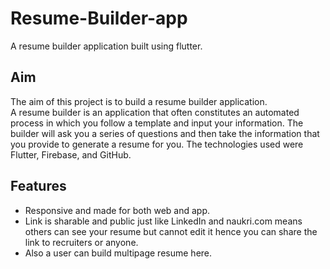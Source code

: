 # Resume-Builder-app
A resume builder application built using flutter.

## Aim
The aim of this project is to build a resume builder application. <br>
A resume builder
is an application that often constitutes an automated process in which you
follow a template and input your information. The builder will ask you a series
of questions and then take the information that you provide to generate a
resume for you. The technologies used were Flutter, Firebase, and GitHub.

## Features
- Responsive and made for both web and app.
- Link is sharable and public just like LinkedIn and naukri.com means others
can see your resume but cannot edit it hence you can share the link to
recruiters or anyone.
- Also a user can build multipage resume here.


